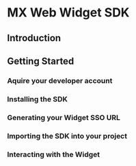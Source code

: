 # MX Web Widget SDK

## Introduction

## Getting Started

###  Aquire your developer account

### Installing the SDK

### Generating your Widget SSO URL

### Importing the SDK into your project

### Interacting with the Widget

